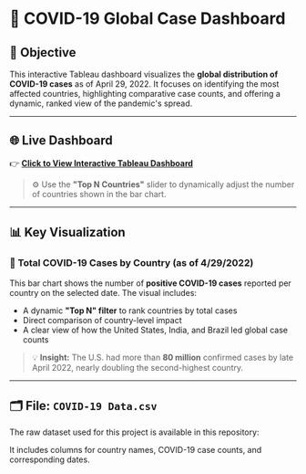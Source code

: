 # 🦠 COVID-19 Global Case Dashboard

## 🧠 Objective

This interactive Tableau dashboard visualizes the **global distribution of COVID-19 cases** as of April 29, 2022. It focuses on identifying the most affected countries, highlighting comparative case counts, and offering a dynamic, ranked view of the pandemic's spread.

---

## 🌐 Live Dashboard

👉 [**Click to View Interactive Tableau Dashboard**](https://public.tableau.com/app/profile/adham.elhenawy/viz/CovidCasesDashboard_17474519627820/Dashboard1?publish=yes)

> ⚙️ Use the **"Top N Countries"** slider to dynamically adjust the number of countries shown in the bar chart.

---

## 📊 Key Visualization

### 🔹 Total COVID-19 Cases by Country (as of 4/29/2022)

This bar chart shows the number of **positive COVID-19 cases** reported per country on the selected date. The visual includes:
- A dynamic **"Top N" filter** to rank countries by total cases
- Direct comparison of country-level impact
- A clear view of how the United States, India, and Brazil led global case counts

> 💡 **Insight:** The U.S. had more than **80 million** confirmed cases by late April 2022, nearly doubling the second-highest country.

---

## 🗂️ **File:** `COVID-19 Data.csv`  

The raw dataset used for this project is available in this repository:

It includes columns for country names, COVID-19 case counts, and corresponding dates.
